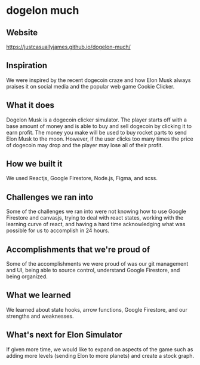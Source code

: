 # dogelon much

## Website
https://justcasuallyjames.github.io/dogelon-much/
## Inspiration
We were inspired by the recent dogecoin craze and how Elon Musk always praises it on social media and the popular web game Cookie Clicker.
## What it does
Dogelon Musk is a dogecoin clicker simulator. The player starts off with a base amount of money and is able to buy and sell dogecoin by clicking it to earn profit. The money you make will be used to buy rocket parts to send Elon Musk to the moon. However, if the user clicks too many times the price of dogecoin may drop and the player may lose all of their profit.
## How we built it
We used Reactjs, Google Firestore, Node.js, Figma, and scss.
## Challenges we ran into
Some of the challenges we ran into were not knowing how to use Google Firestore and canvasjs, trying to deal with react states, working with the learning curve of react, and having a hard time acknowledging what was possible for us to accomplish in 24 hours.
## Accomplishments that we're proud of
Some of the accomplishments we were proud of was our git management and UI, being able to source control, understand Google Firestore, and being organized.
## What we learned
We learned about state hooks, arrow functions, Google Firestore, and our strengths and weaknesses.
## What's next for Elon Simulator 
If given more time, we would like to expand on aspects of the game such as adding more levels (sending Elon to more planets) and create a stock graph.
